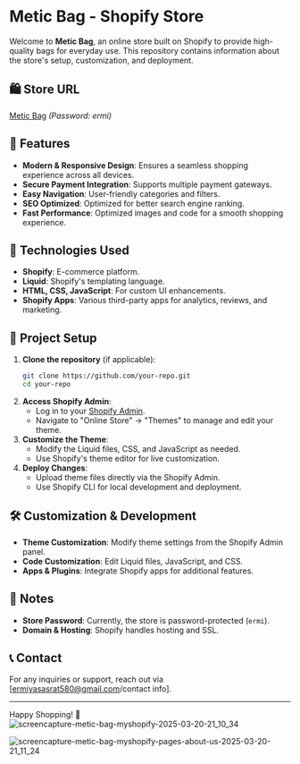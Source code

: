 # Metic Bag - Shopify Store

Welcome to **Metic Bag**, an online store built on Shopify to provide high-quality bags for everyday use. This repository contains information about the store's setup, customization, and deployment.

## 🛍️ Store URL
[Metic Bag](https://metic-bag.myshopify.com/) *(Password: ermi)*

## 🚀 Features
- **Modern & Responsive Design**: Ensures a seamless shopping experience across all devices.
- **Secure Payment Integration**: Supports multiple payment gateways.
- **Easy Navigation**: User-friendly categories and filters.
- **SEO Optimized**: Optimized for better search engine ranking.
- **Fast Performance**: Optimized images and code for a smooth shopping experience.

## 🔧 Technologies Used
- **Shopify**: E-commerce platform.
- **Liquid**: Shopify's templating language.
- **HTML, CSS, JavaScript**: For custom UI enhancements.
- **Shopify Apps**: Various third-party apps for analytics, reviews, and marketing.

## 📂 Project Setup
1. **Clone the repository** (if applicable):
   ```bash
   git clone https://github.com/your-repo.git
   cd your-repo
   ```
2. **Access Shopify Admin**:
   - Log in to your [Shopify Admin](https://www.shopify.com/admin).
   - Navigate to "Online Store" → "Themes" to manage and edit your theme.
3. **Customize the Theme**:
   - Modify the Liquid files, CSS, and JavaScript as needed.
   - Use Shopify's theme editor for live customization.
4. **Deploy Changes**:
   - Upload theme files directly via the Shopify Admin.
   - Use Shopify CLI for local development and deployment.

## 🛠️ Customization & Development
- **Theme Customization**: Modify theme settings from the Shopify Admin panel.
- **Code Customization**: Edit Liquid files, JavaScript, and CSS.
- **Apps & Plugins**: Integrate Shopify apps for additional features.

## 📝 Notes
- **Store Password**: Currently, the store is password-protected (`ermi`).
- **Domain & Hosting**: Shopify handles hosting and SSL.

## 📞 Contact
For any inquiries or support, reach out via [ermiyasasrat580@gmail.com/contact info].

---

Happy Shopping! 👜
![screencapture-metic-bag-myshopify-2025-03-20-21_10_34](https://github.com/user-attachments/assets/b77b0a93-f6f5-4e99-962e-ec3a560d143a)

![screencapture-metic-bag-myshopify-pages-about-us-2025-03-20-21_11_24](https://github.com/user-attachments/assets/efa11513-d307-410e-8d01-c16ed65c57df)
